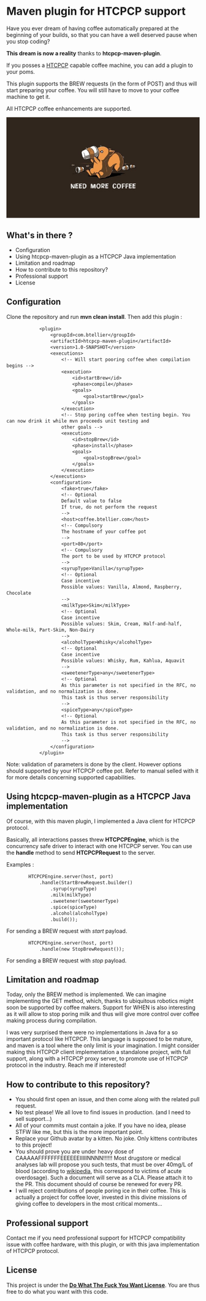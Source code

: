 # Maven plugin for HTCPCP support

Have you ever dream of having coffee automatically prepared at the beginning of your builds, so that you can have a well
deserved pause when you stop coding?

**This dream is now a reality** thanks to **htcpcp-maven-plugin**.

If you posses a [HTCPCP](https://www.ietf.org/rfc/rfc2324.txt) capable coffee machine, you can add a plugin to your poms.

This plugin supports the BREW requests (in the form of POST) and thus will start preparing your coffee. You will still 
have to move to your coffee machine to get it.

All HTCPCP coffee enhancements are supported.

![](needMoreCoffee.jpg)

## What's in there ?

 - Configuration
 - Using htcpcp-maven-plugin as a HTCPCP Java implementation
 - Limitation and roadmap
 - How to contribute to this repository?
 - Professional support
 - License

## Configuration

Clone the repository and run **mvn clean install**. Then add this plugin : 

```
            <plugin>
                <groupId>com.btellier</groupId>
                <artifactId>htcpcp-maven-plugin</artifactId>
                <version>1.0-SNAPSHOT</version>
                <executions>
                    <!-- Will start pooring coffee when compilation begins -->
                    <execution>
                        <id>startBrew</id>
                        <phase>compile</phase>
                        <goals>
                            <goal>startBrew</goal>
                        </goals>
                    </execution>
                    <!-- Stop poring coffee when testing begin. You can now drink it while mvn proceeds unit testing and
                    other goals -->
                    <execution>
                        <id>stopBrew</id>
                        <phase>install</phase>
                        <goals>
                            <goal>stopBrew</goal>
                        </goals>
                    </execution>
                </executions>
                <configuration>
                    <fake>true</fake>
                    <!-- Optional
                    Default value to false
                    If true, do not perform the request
                    -->
                    <host>coffee.btellier.com</host>
                    <!-- Compulsory
                    The hostname of your coffee pot
                    -->
                    <port>80</port>
                    <!-- Compulsory
                    The port to be used by HTCPCP protocol
                    -->
                    <syrupType>Vanilla</syrupType>
                    <!-- Optional
                    Case incentive
                    Possible values: Vanilla, Almond, Raspberry, Chocolate
                    -->
                    <milkType>Skim</milkType>
                    <!-- Optional
                    Case incentive
                    Possible values: Skim, Cream, Half-and-half, Whole-milk, Part-Skim, Non-Dairy
                    -->
                    <alcoholType>Whisky</alcoholType>
                    <!-- Optional
                    Case incentive
                    Possible values: Whisky, Rum, Kahlua, Aquavit
                    -->
                    <sweetenerType>any</sweetenerType>
                    <!-- Optional
                    As this parameter is not specified in the RFC, no validation, and no normalization is done.
                    This task is thus server responsibility
                    -->
                    <spiceType>any</spiceType>
                    <!-- Optional
                    As this parameter is not specified in the RFC, no validation, and no normalization is done.
                    This task is thus server responsibility
                    -->
                </configuration>
            </plugin>
```

Note: validation of parameters is done by the client. However options should supported by your HTCPCP coffee pot. Refer 
to manual selled with it for more details concerning supported capabilities.

## Using htcpcp-maven-plugin as a HTCPCP Java implementation

Of course, with this maven plugin, I implemented a Java client for HTCPCP protocol.

Basically, all interactions passes threw **HTCPCPEngine**, which is the concurrency safe driver to interact with one 
HTCPCP server. You can use the **handle** method to send **HTCPCPRequest** to the server.

Examples : 

```
        HTCPCPEngine.server(host, port)
            .handle(StartBrewRequest.builder()
                .syrup(syrupType)
                .milk(milkType)
                .sweetener(sweetenerType)
                .spice(spiceType)
                .alcohol(alcoholType)
                .build());
```

For sending a BREW request with *start* payload.

```
        HTCPCPEngine.server(host, port)
            .handle(new StopBrewRequest());
```

For sending a BREW request with *stop* payload.

## Limitation and roadmap

Today, only the BREW method is implemented. We can imagine implementing the GET method, which, thanks to ubiquitous 
robotics might soon be supported by coffee makers. Support for WHEN is also interesting as it will allow to stop poring 
milk and thus will give more control over coffee making process during compilation.

I was very surprised there were no implementations in Java for a so important protocol like HTCPCP. This language is 
supposed to be mature, and maven is a tool where the only limit is your imagination. I might consider making this HTCPCP
client implementation a standalone project, with full support, along with a HTCPCP proxy server, to promote use of
HTCPCP protocol in the industry. Reach me if interested!

## How to contribute to this repository?

 - You should first open an issue, and then come along with the related pull request.
 - No test please! We all love to find issues in production. (and I need to sell support...)
 - All of your commits must contain a joke. If you have no idea, please STFW like me, but this is the more important point.
 - Replace your Github avatar by a kitten. No joke. Only kittens contributes to this project!
 - You should prove you are under heavy dose of CAAAAAFFFFFFFEEEEEEIIIIINNNN!!!!!! Most drugstore or medical analyses lab 
 will propose you such tests, that must be over 40mg/L of blood (according to [wikipedia](https://www.wikiwand.com/en/Caffeine#Decaffeination), 
 this correspond to victims of acute overdosage). Such a document will serve as a CLA. Please attach it to the PR. This 
 document should of course be renewed for every PR.
 - I will reject contributions of people poring ice in their coffee. This is actually a project for coffee lover, invested
 in this divine missions of giving coffee to developers in the most critical moments...
 
## Professional support

Contact me if you need professional support for HTCPCP compatibility issue with coffee hardware, with this plugin, or 
with this java implementation of HTCPCP protocol.

## License

This project is under the [**Do What The Fuck You Want License**](http://www.wtfpl.net/). You are thus free to do what 
you want with this code.
